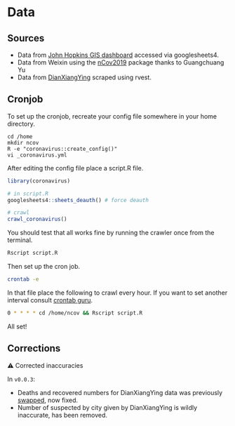 # Data

## Sources

- Data from [John Hopkins GIS dashboard](https://gisanddata.maps.arcgis.com/apps/opsdashboard/index.html#/bda7594740fd40299423467b48e9ecf6) accessed via googlesheets4.
- Data from Weixin using the [nCov2019](https://github.com/GuangchuangYu/nCov2019) package thanks to Guangchuang Yu
- Data from [DianXiangYing](https://ncov.dxy.cn/ncovh5/view/pneumonia) scraped using rvest.

## Cronjob

To set up the cronjob, recreate your config file somewhere in your home directory.

```
cd /home
mkdir ncov
R -e "coronavirus::create_config()"
vi _coronavirus.yml
```

After editing the config file place a script.R file.

```r
library(coronavirus)

# in script.R
googlesheets4::sheets_deauth() # force deauth 

# crawl
crawl_coronavirus()
```

You should test that all works fine by running the crawler once from the terminal.

```bash
Rscript script.R
```

Then set up the cron job.

```bash
crontab -e
```

In that file place the following to crawl every hour. If you want to set another interval consult [crontab guru](https://crontab.guru/).

```bash
0 * * * * cd /home/ncov && Rscript script.R
```

All set!

## Corrections

:warning: Corrected inaccuracies

In `v0.0.3`:

- Deaths and recovered numbers for DianXiangYing data was previously [swapped](https://github.com/JohnCoene/coronavirus/issues/2), now fixed.
- Number of suspected by city given by DianXiangYing is wildly inaccurate, has been removed.

